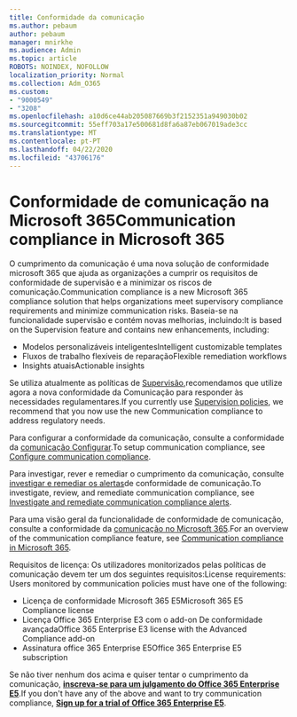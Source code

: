 ```yaml
---
title: Conformidade da comunicação
ms.author: pebaum
author: pebaum
manager: mnirkhe
ms.audience: Admin
ms.topic: article
ROBOTS: NOINDEX, NOFOLLOW
localization_priority: Normal
ms.collection: Adm_O365
ms.custom:
- "9000549"
- "3208"
ms.openlocfilehash: a10d6ce44ab205087669b3f2152351a949030b02
ms.sourcegitcommit: 55eff703a17e500681d8fa6a87eb067019ade3cc
ms.translationtype: MT
ms.contentlocale: pt-PT
ms.lasthandoff: 04/22/2020
ms.locfileid: "43706176"
---
```

# <a name="communication-compliance-in-microsoft-365"></a><span data-ttu-id="11c3f-102">Conformidade de comunicação na Microsoft 365</span><span class="sxs-lookup"><span data-stu-id="11c3f-102">Communication compliance in Microsoft 365</span></span>

<span data-ttu-id="11c3f-103">O cumprimento da comunicação é uma nova solução de conformidade microsoft 365 que ajuda as organizações a cumprir os requisitos de conformidade de supervisão e a minimizar os riscos de comunicação.</span><span class="sxs-lookup"><span data-stu-id="11c3f-103">Communication compliance is a new Microsoft 365 compliance solution that helps organizations meet supervisory compliance requirements and minimize communication risks.</span></span> <span data-ttu-id="11c3f-104">Baseia-se na funcionalidade supervisão e contém novas melhorias, incluindo:</span><span class="sxs-lookup"><span data-stu-id="11c3f-104">It is based on the Supervision feature and contains new enhancements, including:</span></span>

- <span data-ttu-id="11c3f-105">Modelos personalizáveis inteligentes</span><span class="sxs-lookup"><span data-stu-id="11c3f-105">Intelligent customizable templates</span></span>
- <span data-ttu-id="11c3f-106">Fluxos de trabalho flexíveis de reparação</span><span class="sxs-lookup"><span data-stu-id="11c3f-106">Flexible remediation workflows</span></span>
- <span data-ttu-id="11c3f-107">Insights atuais</span><span class="sxs-lookup"><span data-stu-id="11c3f-107">Actionable insights</span></span>

<span data-ttu-id="11c3f-108">Se utiliza atualmente as políticas de [Supervisão,](https://docs.microsoft.com/microsoft-365/compliance/supervision-policies)recomendamos que utilize agora a nova conformidade da Comunicação para responder às necessidades regulamentares.</span><span class="sxs-lookup"><span data-stu-id="11c3f-108">If you currently use [Supervision policies](https://docs.microsoft.com/microsoft-365/compliance/supervision-policies), we recommend that you now use the new Communication compliance to address regulatory needs.</span></span>

<span data-ttu-id="11c3f-109">Para configurar a conformidade da comunicação, consulte a conformidade da [comunicação Configurar](https://docs.microsoft.com/microsoft-365/compliance/communication-compliance-configure).</span><span class="sxs-lookup"><span data-stu-id="11c3f-109">To setup communication compliance, see [Configure communication compliance](https://docs.microsoft.com/microsoft-365/compliance/communication-compliance-configure).</span></span>

<span data-ttu-id="11c3f-110">Para investigar, rever e remediar o cumprimento da comunicação, consulte [investigar e remediar os alertas](https://docs.microsoft.com/microsoft-365/compliance/communication-compliance-investigate-remediate)de conformidade de comunicação.</span><span class="sxs-lookup"><span data-stu-id="11c3f-110">To investigate, review, and remediate communication compliance, see [Investigate and remediate communication compliance alerts](https://docs.microsoft.com/microsoft-365/compliance/communication-compliance-investigate-remediate).</span></span>

<span data-ttu-id="11c3f-111">Para uma visão geral da funcionalidade de conformidade de comunicação, consulte a conformidade da [comunicação no Microsoft 365](https://docs.microsoft.com/microsoft-365/compliance/communication-compliance).</span><span class="sxs-lookup"><span data-stu-id="11c3f-111">For an overview of the communication compliance feature, see [Communication compliance in Microsoft 365](https://docs.microsoft.com/microsoft-365/compliance/communication-compliance).</span></span>

<span data-ttu-id="11c3f-112">Requisitos de licença: Os utilizadores monitorizados pelas políticas de comunicação devem ter um dos seguintes requisitos:</span><span class="sxs-lookup"><span data-stu-id="11c3f-112">License requirements: Users monitored by communication policies must have one of the following:</span></span>

- <span data-ttu-id="11c3f-113">Licença de conformidade Microsoft 365 E5</span><span class="sxs-lookup"><span data-stu-id="11c3f-113">Microsoft 365 E5 Compliance license</span></span>
- <span data-ttu-id="11c3f-114">Licença Office 365 Enterprise E3 com o add-on De conformidade avançada</span><span class="sxs-lookup"><span data-stu-id="11c3f-114">Office 365 Enterprise E3 license with the Advanced Compliance add-on</span></span>
- <span data-ttu-id="11c3f-115">Assinatura office 365 Enterprise E5</span><span class="sxs-lookup"><span data-stu-id="11c3f-115">Office 365 Enterprise E5 subscription</span></span>

<span data-ttu-id="11c3f-116">Se não tiver nenhum dos acima e quiser tentar o cumprimento da comunicação, **[inscreva-se para um julgamento do Office 365 Enterprise E5](https://go.microsoft.com/fwlink/p/?LinkID=698279)**.</span><span class="sxs-lookup"><span data-stu-id="11c3f-116">If you don't have any of the above and want to try communication compliance, **[Sign up for a trial of Office 365 Enterprise E5](https://go.microsoft.com/fwlink/p/?LinkID=698279)**.</span></span>